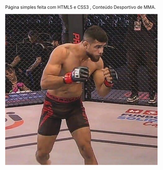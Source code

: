 Página simples feita com HTML5 e CSS3 , Conteúdo Desportivo de MMA.


<!DOCTYPE html>
<html lang="en">
<head>
    <meta charset="UTF-8">
    <meta name="viewport" content="width=device-width, initial-scale=1.0">
    <title>Site sobre o Esporte de Combate MMA</title>
</head>
<body>
    <main>
        <div>
            <img src="https://github.com/samuelsfilho/MaioresCampeoesUFC/blob/main/imagens/448467605_3073687332762417_5491951494082031274_n.jpg" alt="Lutador de MMA">
        </div>
    </main>
</body>
</html>
